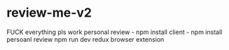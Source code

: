 # review-me-v2
FUCK everything pls work 
personal review - npm install
client - npm install
persoanl review npm run dev
redux browser extension
